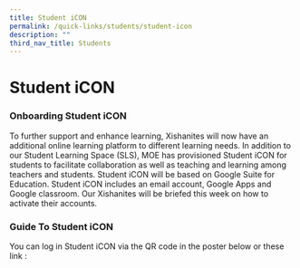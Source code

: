 ```yaml
---
title: Student iCON
permalink: /quick-links/students/student-icon
description: ""
third_nav_title: Students
---
```

# **Student iCON**

### Onboarding Student iCON

To further support and enhance learning, Xishanites will now have an additional online learning platform to different learning needs. In addition to our Student Learning Space (SLS), MOE has provisioned Student iCON for students to facilitate collaboration as well as teaching and learning among teachers and students. Student iCON will be based on Google Suite for Education. Student iCON includes an email account, Google Apps and Google classroom. Our Xishanites will be briefed this week on how to activate their accounts.

### Guide To Student iCON

You can log in Student iCON via the QR code in the poster below or these link :